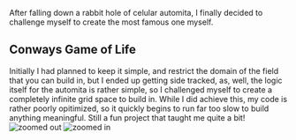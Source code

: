 After falling down a rabbit hole of celular automita, I finally decided to challenge myself to create the most famous one myself.

## Conways Game of Life
Initially I had planned to keep it simple, and restrict the domain of the field that you can build in, but I ended up getting side tracked, as, well, the logic itself for the automita is rather simple, so I challenged myself to create a completely infinite grid space to build in. While I did achieve this, my code is rather poorly opitimized, so it quickly begins to run far too slow to build anything meaningful. Still a fun project that taught me quite a bit!
![zoomed out](https://github.com/seasaltsaige/conways-game-of-life/assets/59546581/cee6cd88-11d3-4fa3-83e8-dbc4d00ea5aa)
![zoomed in](https://github.com/seasaltsaige/conways-game-of-life/assets/59546581/d3d4a300-c3b9-47e3-b41c-f5729057bd00)
